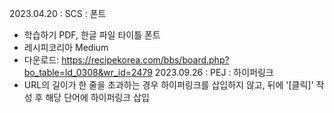 2023.04.20 : SCS : 폰트
- 학습하기 PDF, 한글 파일 타이틀 폰트
- 레시피코리아 Medium
- 다운로드: https://recipekorea.com/bbs/board.php?bo_table=ld_0308&wr_id=2479
2023.09.26 : PEJ : 하이퍼링크
- URL의 길이가 한 줄을 초과하는 경우 하이퍼링크를 삽입하지 않고, 뒤에 '[클릭]' 작성 후 해당 단어에 하이퍼링크 삽입